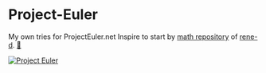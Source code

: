 # Project-Euler
My own tries for ProjectEuler.net
Inspire to start by [math repository](https://github.com/rene-d/math/tree/master/projecteuler) of [rene-d](https://github.com/rene-d). [:pray:](https://gist.github.com/rxaviers/7360908)

[![Project Euler](https://projecteuler.net/profile/leguims.png)](https://projecteuler.net/)
